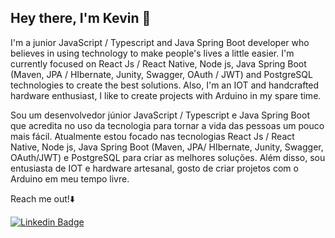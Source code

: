 ## Hey there, I'm Kevin  👋

I'm a junior JavaScript / Typescript and Java Spring Boot developer who believes in using technology to make people's lives a little easier.
I'm currently focused on React Js / React Native, Node js, Java Spring Boot (Maven, JPA / HIbernate, Junity, Swagger, OAuth / JWT) and PostgreSQL technologies to create the best solutions.
Also, I'm an IOT and handcrafted hardware enthusiast, I like to create projects with Arduino in my spare time.

Sou um desenvolvedor júnior JavaScript / Typescript e  Java Spring Boot que acredita no uso da tecnologia para tornar a vida das pessoas um pouco mais fácil.
Atualmente estou focado nas tecnologias React Js / React Native, Node js, Java Spring Boot (Maven, JPA/ HIbernate, Junity, Swagger, OAuth/JWT) e PostgreSQL  para criar as melhores soluções.
Além disso, sou entusiasta de IOT e hardware artesanal,  gosto de criar projetos com o Arduino em meu tempo livre.

Reach me out!⬇️

[![Linkedin Badge](https://img.shields.io/badge/-Kevin%20Rangel-blue?style=flat-square&logo=Linkedin&logoColor=white&link=https://www.linkedin.com/in/kevin-rangel-moreira-a282b780/)](https://www.linkedin.com/in/kevin-rangel-moreira/) 
